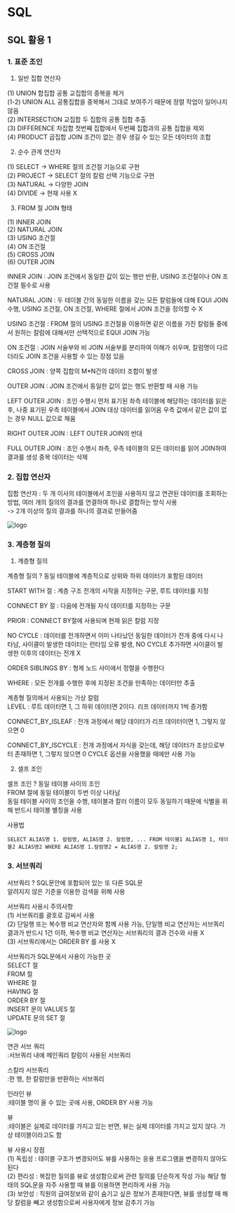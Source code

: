 # SQL  
  
## SQL 활용 1  
  
### 1. 표준 조인  
  
1. 일반 집합 연산자  
  
(1) UNION 합집합 공통 교집합의 중복을 제거  
(1-2) UNION ALL 공통집합을 중복해서 그대로 보여주기 때문에 정렬 작업이 일어나지 않음  
(2) INTERSECTION 교집합 두 집합의 공통 집합 추출  
(3) DIFFERENCE 차집합 첫번째 집합에서 두번째 집합과의 공통 집합을 제외  
(4) PRODUCT 곱집합 JOIN 조건이 없는 경우 생길 수 있는 모든 데이터의 조합  
  
2. 순수 관계 연산자  
  
(1) SELECT -> WHERE 절의 조건절 기능으로 구현  
(2) PROJECT -> SELECT 절의 칼럼 선택 기능으로 구현  
(3) NATURAL -> 다양한 JOIN  
(4) DIVIDE -> 현재 사용 X  
  
3. FROM 절 JOIN 형태  
  
(1) INNER JOIN  
(2) NATURAL JOIN  
(3) USING 조건절  
(4) ON 조건절  
(5) CROSS JOIN  
(6) OUTER JOIN  
  
INNER JOIN : JOIN 조건에서 동일한 값이 있는 행만 반환, USING 조건절이나 ON 조건절 필수로 사용  
  
NATURAL JOIN : 두 테이블 간의 동일한 이름을 갖는 모든 칼럼들에 대해 EQUI JOIN 수행, USING 조건절, ON 조건절, WHERE 절에서 JOIN 조건을 정의할 수 X  
  
USING 조건절 : FROM 절의 USING 조건절을 이용하면 같은 이름을 가진 칼럼들 중에서 원하는 칼럼에 대해서만 선택적으로 EQUI JOIN 가능  
  
ON 조건절 : JOIN 서술부와 비 JOIN 서술부를 분리하여 이해가 쉬우며, 칼럼명이 다르더라도 JOIN 조건을 사용할 수 있는 장점 있음  
  
CROSS JOIN : 양쪽 집합의 M*N건의 데이터 조합이 발생  
  
OUTER JOIN : JOIN 조건에서 동일한 값이 없는 행도 반환할 때 사용 가능  
  
LEFT OUTER JOIN : 조인 수행시 먼저 표기된 좌측 테이블에 해당하는 데이터를 읽은 후, 나중 표기된 우측 테이블에서 JOIN 대상 데이터를 읽어옴 우측 값에서 같은 값이 없는 경우 NULL 값으로 채움  
  
RIGHT OUTER JOIN : LEFT OUTER JOIN의 반대  
  
FULL OUTER JOIN : 조인 수행시 좌측, 우측 테이블의 모든 데이터를 읽어 JOIN하여 결과를 생성 중복 데이터는 삭제  
  
### 2. 집합 연산자  
  
집합 연산자 : 두 개 이사의 테이블에서 조인을 사용하지 않고 연관된 데이터를 조회하는 방법, 여러 개의 질의의 결과를 연결하여 하나로 결합하는 방식 사용  
-> 2개 이상의 질의 결과를 하나의 결과로 만들어줌  
  
![logo](http://www.dbguide.net/publishing/img/knowledge/SQL_204.jpg)  
  
### 3. 계층형 질의  
  
1. 계층형 질의  
  
계층형 질의 ? 동일 테이블에 계층적으로 상위와 하위 데이터가 포함된 데이터  
  
START WITH 절 : 계층 구조 전개의 시작을 지정하는 구문, 루트 데이터를 지정  
  
CONNECT BY 절 : 다음에 전개될 자식 데이터를 지정하는 구문  
  
PRIOR : CONNECT BY절에 사용되며 현재 읽은 칼럼 지정  
  
NO CYCLE : 데이터를 전개하면서 이미 나타났던 동일한 데이터가 전개 중에 다시 나타남, 사이클이 발생한 데이터는 런타임 오류 발생, NO CYCLE 추가하면 사이클이 발생한 이후의 데이터는 전개 X  
  
ORDER SIBLINGS BY : 형제 노드 사이에서 정렬을 수행한다  
  
WHERE : 모든 전개를 수행한 후에 지정된 조건을 만족하는 데이터만  추출  
  
계층형 질의에서 사용되는 가상 칼럼  
LEVEL : 루트 데이터면 1, 그 하위 데이터면 2이다. 리프 데이터까지 1씩 증가함  
  
CONNECT_BY_ISLEAF : 전개 과정에서 해당 데이터가 리프 데이터이면 1, 그렇지 않으면 0  
  
CONNECT_BY_ISCYCLE : 전개 과정에서 자식을 갖는데, 해당 데이터가 조상으로부터 존재하면 1, 그렇지 않으면 0 CYCLE 옵션을 사용했을 때에만 사용 가능  
  
2. 셀프 조인  
  
셀프 조인 ? 동일 테이블 사이의 조인  
FROM 절에 동일 테이블이 두번 이상 나타남  
동일 테이블 사이의 조인을 수행, 테이블과 칼러 이름이 모두 동일하기 때문에 식별을 위해 반드시 테이블 별칭을 사용  
  
사용법  
```  
SELECT ALIAS명 1. 칼럼명, ALIAS명 2. 칼럼명, ... FROM 테이블1 ALIAS명 1, 테이블2 ALIAS명2 WHERE ALIAS명 1.칼럼명2 = ALIAS명 2. 칼럼명 2;  
```  
  
### 3. 서브쿼리  
  
서브쿼리 ? SQL문안에 포함되어 있는 또 다른 SQL문  
알려지지 않은 기준을 이용한 검색을 위해 사용  
  
서브쿼리 사용시 주의사항  
(1) 서브쿼리를 괄호로 감싸서 사용  
(2) 단일행 또는 복수행 비교 연산자와 함께 사용 가능, 단일행 비교 연산자는 서브쿼리 결과가 반드시 1건 이하, 복수행 비교 연산자는 서브쿼리의 결과 건수와 사용 X  
(3) 서브쿼리에서는 ORDER BY 를 사용 X  
  
서브쿼리가 SQL문에서 사용이 가능한 곳  
SELECT 절  
FROM 절  
WHERE 절  
HAVING 절  
ORDER BY 절  
INSERT 문의 VALUES 절  
UPDATE 문의 SET 절  
  
![logo](http://www.dbguide.net/publishing/img/knowledge/SQL_216.jpg)  
  
연관 서브 쿼리  
:서브쿼리 내에 메인쿼리 칼럼이 사용된 서브쿼리  
  
스칼라 서브쿼리  
:한 행, 한 칼럼만을 반환하는 서브쿼리  
  
인라인 뷰  
:테이블 명이 올 수 있는 곳에 사용, ORDER BY 사용 가능  
  
뷰  
:테이블은 실제로 데이터를 가지고 있는 반면, 뷰는 실제 데이터를 가지고 있지 않다. 가상 테이블이라고도 함  
  
뷰 사용시 장점  
(1) 독립성 : 테이블 구조가 변경되어도 뷰를 사용하는 응용 프로그램을 변경하지 않아도 된다  
(2) 편리성 : 복잡한 질의를 뷰로 생성함으로써 관련 질의를 단순하게 작성 가능 해당 형태의 SQL문을 자주 사용할 때 뷰를 이용하면 편리하게 사용 가능  
(3) 보안성 : 직원의 급여정보와 같이 숨기고 싶은 정보가 존재한다면, 뷰를 생성할 때 해당 칼럼을 빼고 생성함으로써 사용자에게 정보 감추기 가능

  



